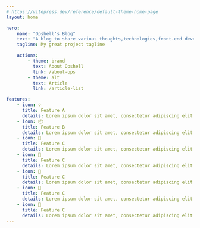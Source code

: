 ```yaml
---
# https://vitepress.dev/reference/default-theme-home-page
layout: home

hero:
    name: "Opshell's Blog"
    text: "A blog to share various thoughts,technologies,front-end develop, and miscellaneous topics to engage more with the world."
    tagline: My great project tagline

    actions:
        - theme: brand
          text: About Opshell
          link: /about-ops
        - theme: alt
          text: Article
          link: /article-list

features:
    - icon: 💡
      title: Feature A
      details: Lorem ipsum dolor sit amet, consectetur adipiscing elit
    - icon: 📦
      title: Feature B
      details: Lorem ipsum dolor sit amet, consectetur adipiscing elit
    - icon: 🤖
      title: Feature C
      details: Lorem ipsum dolor sit amet, consectetur adipiscing elit
    - icon: 🤖
      title: Feature C
      details: Lorem ipsum dolor sit amet, consectetur adipiscing elit
    - icon: 🤖
      title: Feature C
      details: Lorem ipsum dolor sit amet, consectetur adipiscing elit
    - icon: 🤖
      title: Feature C
      details: Lorem ipsum dolor sit amet, consectetur adipiscing elit
    - icon: 🤖
      title: Feature C
      details: Lorem ipsum dolor sit amet, consectetur adipiscing elit
---
```


<!-- 表情：https://github.com/markdown-it/markdown-it-emoji/blob/master/lib/data/full.json -->
